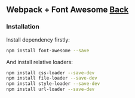 ## Webpack + Font Awesome [Back](./../webpack.md)

### Installation

Install dependency firstly:

```bash
npm install font-awesome --save
```

And install relative loaders:

```bash
npm install css-loader --save-dev
npm install file-loader --save-dev
npm install style-loader --save-dev
npm install url-loader --save-dev
```

